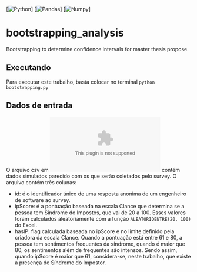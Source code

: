 [![Python](https://img.shields.io/badge/Python-3.7-blue)]
[![Pandas](hhttps://img.shields.io/badge/Pandas-1.0.3-blue)]
[![Numpy](https://img.shields.io/badge/Numpy-1.17.2-blue)]

# bootstrapping_analysis
Bootstrapping to determine confidence intervals for master thesis propose.

## Executando
Para executar este trabalho, basta colocar no terminal 
``` python bootstrapping.py ```

## Dados de entrada
O arquivo csv em ![exemplo](150respostasExemplo.csv) contém dados simulados parecido com os que serão coletados pelo survey.
O arquivo contém três colunas: 
- id: é o identificador único de uma resposta anonima de um engenheiro de software ao survey.
- ipScore: é a pontuação baseada na escala Clance que determina se a pessoa tem Sindrome do Impostos, que vai de 20 a 100. Esses valores foram calculados aleatoriamente com a função ```ALEATORIOENTRE(20, 100)``` do Excel.
- hasIP: flag calculada baseada no ipScore e no limite definido pela criadora da escala Clance. Quando a pontuação está entre 61 e 80, a pessoa tem sentimentos frequentes da síndrome, quando é maior que 80, os sentimentos além de frequentes são intensos. Sendo assim, quando ipScore é maior que 61, considera-se, neste trabalho, que existe a presença de Síndrome do Impostor.


